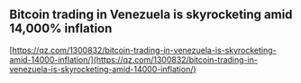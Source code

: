 ## Bitcoin trading in Venezuela is skyrocketing amid 14,000% inflation
  
  [https://qz.com/1300832/bitcoin-trading-in-venezuela-is-skyrocketing-amid-14000-inflation/](https://qz.com/1300832/bitcoin-trading-in-venezuela-is-skyrocketing-amid-14000-inflation/)